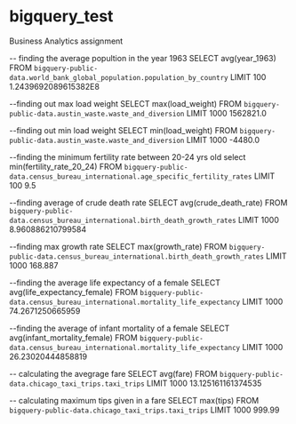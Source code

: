 # bigquery_test
Business Analytics assignment

-- finding the average popultion in the year 1963
SELECT avg(year_1963)
FROM `bigquery-public-data.world_bank_global_population.population_by_country` LIMIT 100
	1.2439692089615382E8

--finding out max load weight 
SELECT max(load_weight)
FROM `bigquery-public-data.austin_waste.waste_and_diversion` LIMIT 1000
1562821.0

--finding out min load weight 
SELECT min(load_weight)
FROM `bigquery-public-data.austin_waste.waste_and_diversion` LIMIT 1000
-4480.0

--finding the minimum fertility rate between 20-24 yrs old
select min(fertility_rate_20_24) 
FROM `bigquery-public-data.census_bureau_international.age_specific_fertility_rates` LIMIT 100
9.5

--finding average of crude death rate
SELECT avg(crude_death_rate)
FROM `bigquery-public-data.census_bureau_international.birth_death_growth_rates` LIMIT 1000
8.960886210799584

--finding max growth rate
SELECT max(growth_rate)
FROM `bigquery-public-data.census_bureau_international.birth_death_growth_rates` LIMIT 1000
168.887

--finding the average life expectancy of a female
SELECT avg(life_expectancy_female)
FROM `bigquery-public-data.census_bureau_international.mortality_life_expectancy` LIMIT 1000
74.2671250665959

--finding the average of infant mortality of a female
SELECT avg(infant_mortality_female)
FROM `bigquery-public-data.census_bureau_international.mortality_life_expectancy` LIMIT 1000
26.23020444858819

-- calculating the avegrage fare
SELECT avg(fare)
FROM `bigquery-public-data.chicago_taxi_trips.taxi_trips` LIMIT 1000
13.125161161374535

-- calculating maximum tips given in a fare
SELECT max(tips)
FROM `bigquery-public-data.chicago_taxi_trips.taxi_trips` LIMIT 1000
999.99
